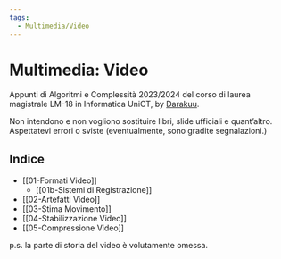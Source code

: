 ```yaml
---
tags:
  - Multimedia/Video
---
```

# Multimedia: Video

Appunti di Algoritmi e Complessità 2023/2024 del corso di laurea magistrale LM-18 in Informatica UniCT, by [Darakuu](https://github.com/Darakuu). 

Non intendono e non vogliono sostituire libri, slide ufficiali e quant’altro. Aspettatevi errori o sviste (eventualmente, sono gradite segnalazioni.) 


## Indice
- [[01-Formati Video]]
	- [[01b-Sistemi di Registrazione]]
- [[02-Artefatti Video]]
- [[03-Stima Movimento]]
- [[04-Stabilizzazione Video]]
- [[05-Compressione Video]]

p.s. la parte di storia del video è volutamente omessa.
